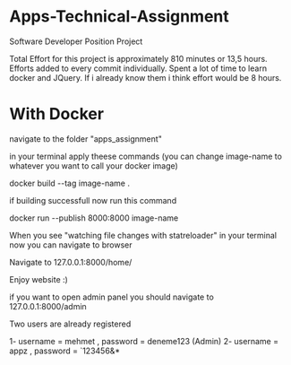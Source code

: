 # Apps-Technical-Assignment
Software Developer Position Project

Total Effort for this project is approximately 810 minutes or 13,5 hours.
Efforts added to every commit individually.
Spent a lot of time to learn docker and JQuery.
If i already know them i think effort would be 8 hours.

# With Docker

navigate to the folder "apps_assignment"

in your terminal apply theese commands (you can change image-name to whatever you want to call your docker image)

docker build --tag image-name .

if building successfull now run this command

docker run --publish 8000:8000 image-name

When you see "watching file changes with statreloader" in your terminal now you can navigate to browser

Navigate to 127.0.0.1:8000/home/

Enjoy website :)

if you want to open admin panel you should navigate to  127.0.0.1:8000/admin

Two users are already registered

1- username = mehmet , password = deneme123  (Admin)
2- username = appz , password = `123456&*
